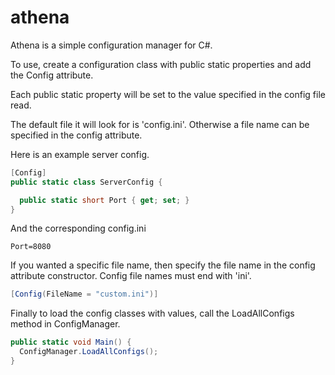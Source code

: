 # athena

Athena is a simple configuration manager for C#.

To use, create a configuration class with public static properties and add the Config attribute.

Each public static property will be set to the value specified in the config file read.

The default file it will look for is 'config.ini'. Otherwise a file name can be specified in the config attribute.

Here is an example server config.

```csharp
[Config]
public static class ServerConfig {

  public static short Port { get; set; }
}
```
And the corresponding config.ini

```
Port=8080
```
If you wanted a specific file name, then specify the file name in the config attribute constructor. Config file names must end with 'ini'.

```csharp
[Config(FileName = "custom.ini")]
```
Finally to load the config classes with values, call the LoadAllConfigs method in ConfigManager.
```csharp
public static void Main() {
  ConfigManager.LoadAllConfigs();
}
```

